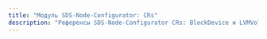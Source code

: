 ```yaml
---
title: "Модуль SDS-Node-Configurator: CRs"
description: "Референсы SDS-Node-Configurator CRs: BlockDevice и LVMVolumeGroup."
---
```

